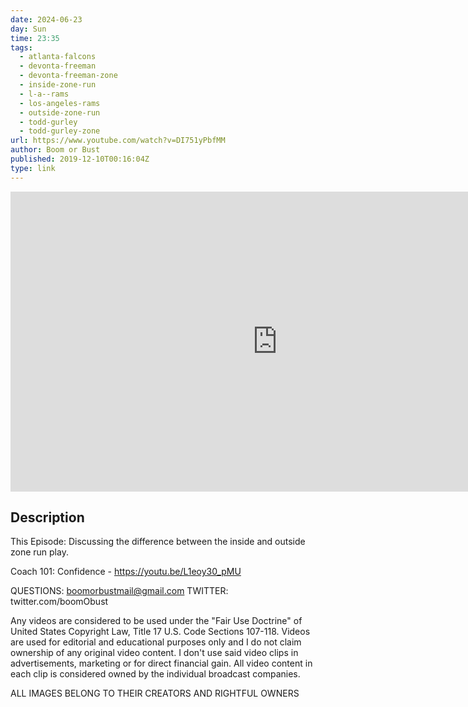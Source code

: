 ```yaml
---
date: 2024-06-23
day: Sun
time: 23:35
tags:
  - atlanta-falcons
  - devonta-freeman
  - devonta-freeman-zone
  - inside-zone-run
  - l-a--rams
  - los-angeles-rams
  - outside-zone-run
  - todd-gurley
  - todd-gurley-zone
url: https://www.youtube.com/watch?v=DI751yPbfMM
author: Boom or Bust
published: 2019-12-10T00:16:04Z
type: link
---
```


<iframe width="854" height="480" src="https://www.youtube.com/embed/DI751yPbfMM" frameborder="0" allowfullscreen></iframe>

## Description
This Episode: Discussing the difference between the inside and outside zone run play. 


Coach 101: Confidence - https://youtu.be/L1eoy30_pMU


QUESTIONS: boomorbustmail@gmail.com
TWITTER: twitter.com/boomObust

Any videos are considered to be used under the "Fair Use Doctrine" of United States Copyright Law, Title 17 U.S. Code Sections 107-118. Videos are used for editorial and educational purposes only and I do not claim ownership of any original video content. I don't use said video clips in advertisements, marketing or for direct financial gain. All video content in each clip is considered owned by the individual broadcast companies. 


ALL IMAGES BELONG TO THEIR CREATORS AND RIGHTFUL OWNERS